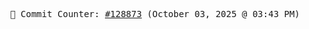 <p align="center">
    <samp>
        📮 Commit Counter: <a href="https://github.com/Javascript-void0/Javascript-void0/commits/main">#128873</a> (October 03, 2025 @ 03:43 PM)
    </samp>
</p>